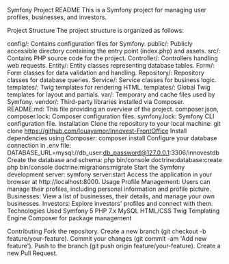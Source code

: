 Symfony Project README
This is a Symfony project for managing user profiles, businesses, and investors.

Project Structure
The project structure is organized as follows:

config/: Contains configuration files for Symfony.
public/: Publicly accessible directory containing the entry point (index.php) and assets.
src/: Contains PHP source code for the project.
Controller/: Controllers handling web requests.
Entity/: Entity classes representing database tables.
Form/: Form classes for data validation and handling.
Repository/: Repository classes for database queries.
Service/: Service classes for business logic.
templates/: Twig templates for rendering HTML.
templates/: Global Twig templates for layout and partials.
var/: Temporary and cache files used by Symfony.
vendor/: Third-party libraries installed via Composer.
README.md: This file providing an overview of the project.
composer.json, composer.lock: Composer configuration files.
symfony.lock: Symfony CLI configuration file.
Installation
Clone the repository to your local machine:
git clone https://github.com/louayamor/Innovest-FrontOffice
Install dependencies using Composer:
composer install
Configure your database connection in .env file:
DATABASE_URL=mysql://db_user:db_password@127.0.0.1:3306/innovestdb
Create the database and schema:
php bin/console doctrine:database:create
php bin/console doctrine:migrations:migrate
Start the Symfony development server:
symfony server:start
Access the application in your browser at http://localhost:8000.
Usage
Profile Management: Users can manage their profiles, including personal information and profile picture.
Businesses: View a list of businesses, their details, and manage your own businesses.
Investors: Explore investors' profiles and connect with them.
Technologies Used
Symfony 5
PHP 7.x
MySQL
HTML/CSS
Twig Templating Engine
Composer for package management

Contributing
Fork the repository.
Create a new branch (git checkout -b feature/your-feature).
Commit your changes (git commit -am 'Add new feature').
Push to the branch (git push origin feature/your-feature).
Create a new Pull Request.
